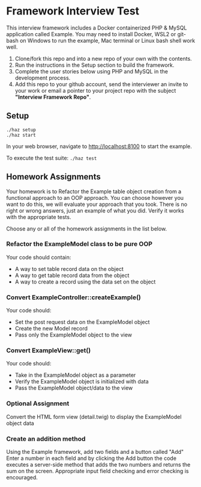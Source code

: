 # Framework Interview Test

This interview framework includes a Docker containerized PHP & MySQL application called
Example.  You may need to install Docker, WSL2 or git-bash on Windows to run the example,
Mac terminal or Linux bash shell work well.

1. Clone/fork this repo and into  a new repo of your own with the contents.
2. Run the instructions in the Setup section to build the framework.
3. Complete the user stories below using PHP and MySQL in the development process.
4. Add this repo to your github account, send the interviewer an invite to your work or 
   email a pointer to your project repo with the subject **"Interview Framework Repo"**.


## Setup

	./haz setup
	./haz start

In your web browser, navigate to <http://localhost:8100> to start the example.

To execute the test suite: `./haz test`


## Homework Assignments

Your homework is to Refactor the Example table object creation from a functional
approach to an OOP approach.  You can choose however you want to do this, we will
evaluate your approach that you took.  There is no right or wrong answers, just
an example of what you did.  Verify it works with the appropriate tests.

Choose any or all of the homework assignments in the list below.


### Refactor the ExampleModel class to be pure OOP

Your code should contain:
- A way to set table record data on the object
- A way to get table record data from the object
- A way to create a record using the data set on the object



### Convert ExampleController::createExample()

Your code should:
- Set the post request data on the ExampleModel object
- Create the new Model record
- Pass only the ExampleModel object to the view


### Convert ExampleView::get() 

Your code should:
- Take in the ExampleModel object as a parameter
- Verify the ExampleModel object is initialized with data
- Pass the ExampleModel object/data to the view


### Optional Assignment

Convert the HTML form view (detail.twig) to display the ExampleModel object data


### Create an addition method

Using the Example framework, add two fields and a button called "Add" Enter a number 
in each field and by clicking the Add button the code executes a server-side method
that adds the two numbers and returns the sum on the screen.  Appropriate input field
checking and error checking is encouraged.

